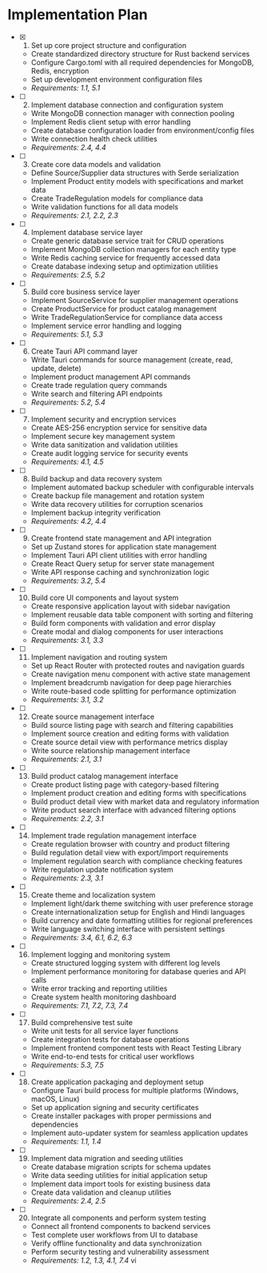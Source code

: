 # Implementation Plan

- [x] 1. Set up core project structure and configuration


  - Create standardized directory structure for Rust backend services
  - Configure Cargo.toml with all required dependencies for MongoDB, Redis, encryption
  - Set up development environment configuration files
  - _Requirements: 1.1, 5.1_

- [ ] 2. Implement database connection and configuration system





  - Write MongoDB connection manager with connection pooling
  - Implement Redis client setup with error handling
  - Create database configuration loader from environment/config files
  - Write connection health check utilities
  - _Requirements: 2.4, 4.4_

- [ ] 3. Create core data models and validation

  - Define Source/Supplier data structures with Serde serialization
  - Implement Product entity models with specifications and market data
  - Create TradeRegulation models for compliance data
  - Write validation functions for all data models
  - _Requirements: 2.1, 2.2, 2.3_

- [ ] 4. Implement database service layer

  - Create generic database service trait for CRUD operations
  - Implement MongoDB collection managers for each entity type
  - Write Redis caching service for frequently accessed data
  - Create database indexing setup and optimization utilities
  - _Requirements: 2.5, 5.2_

- [ ] 5. Build core business service layer

  - Implement SourceService for supplier management operations
  - Create ProductService for product catalog management
  - Write TradeRegulationService for compliance data access
  - Implement service error handling and logging
  - _Requirements: 5.1, 5.3_

- [ ] 6. Create Tauri API command layer

  - Write Tauri commands for source management (create, read, update, delete)
  - Implement product management API commands
  - Create trade regulation query commands
  - Write search and filtering API endpoints
  - _Requirements: 5.2, 5.4_

- [ ] 7. Implement security and encryption services

  - Create AES-256 encryption service for sensitive data
  - Implement secure key management system
  - Write data sanitization and validation utilities
  - Create audit logging service for security events
  - _Requirements: 4.1, 4.5_

- [ ] 8. Build backup and data recovery system

  - Implement automated backup scheduler with configurable intervals
  - Create backup file management and rotation system
  - Write data recovery utilities for corruption scenarios
  - Implement backup integrity verification
  - _Requirements: 4.2, 4.4_

- [ ] 9. Create frontend state management and API integration

  - Set up Zustand stores for application state management
  - Implement Tauri API client utilities with error handling
  - Create React Query setup for server state management
  - Write API response caching and synchronization logic
  - _Requirements: 3.2, 5.4_

- [ ] 10. Build core UI components and layout system

  - Create responsive application layout with sidebar navigation
  - Implement reusable data table component with sorting and filtering
  - Build form components with validation and error display
  - Create modal and dialog components for user interactions
  - _Requirements: 3.1, 3.3_

- [ ] 11. Implement navigation and routing system

  - Set up React Router with protected routes and navigation guards
  - Create navigation menu component with active state management
  - Implement breadcrumb navigation for deep page hierarchies
  - Write route-based code splitting for performance optimization
  - _Requirements: 3.1, 3.2_

- [ ] 12. Create source management interface

  - Build source listing page with search and filtering capabilities
  - Implement source creation and editing forms with validation
  - Create source detail view with performance metrics display
  - Write source relationship management interface
  - _Requirements: 2.1, 3.1_

- [ ] 13. Build product catalog management interface

  - Create product listing page with category-based filtering
  - Implement product creation and editing forms with specifications
  - Build product detail view with market data and regulatory information
  - Write product search interface with advanced filtering options
  - _Requirements: 2.2, 3.1_

- [ ] 14. Implement trade regulation management interface

  - Create regulation browser with country and product filtering
  - Build regulation detail view with export/import requirements
  - Implement regulation search with compliance checking features
  - Write regulation update notification system
  - _Requirements: 2.3, 3.1_

- [ ] 15. Create theme and localization system

  - Implement light/dark theme switching with user preference storage
  - Create internationalization setup for English and Hindi languages
  - Build currency and date formatting utilities for regional preferences
  - Write language switching interface with persistent settings
  - _Requirements: 3.4, 6.1, 6.2, 6.3_

- [ ] 16. Implement logging and monitoring system

  - Create structured logging system with different log levels
  - Implement performance monitoring for database queries and API calls
  - Write error tracking and reporting utilities
  - Create system health monitoring dashboard
  - _Requirements: 7.1, 7.2, 7.3, 7.4_

- [ ] 17. Build comprehensive test suite

  - Write unit tests for all service layer functions
  - Create integration tests for database operations
  - Implement frontend component tests with React Testing Library
  - Write end-to-end tests for critical user workflows
  - _Requirements: 5.3, 7.5_

- [ ] 18. Create application packaging and deployment setup

  - Configure Tauri build process for multiple platforms (Windows, macOS, Linux)
  - Set up application signing and security certificates
  - Create installer packages with proper permissions and dependencies
  - Implement auto-updater system for seamless application updates
  - _Requirements: 1.1, 1.4_

- [ ] 19. Implement data migration and seeding utilities

  - Create database migration scripts for schema updates
  - Write data seeding utilities for initial application setup
  - Implement data import tools for existing business data
  - Create data validation and cleanup utilities
  - _Requirements: 2.4, 2.5_

- [ ] 20. Integrate all components and perform system testing
  - Connect all frontend components to backend services
  - Test complete user workflows from UI to database
  - Verify offline functionality and data synchronization
  - Perform security testing and vulnerability assessment
  - _Requirements: 1.2, 1.3, 4.1, 7.4_
vi